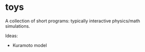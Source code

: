 # toys
A collection of short programs: typically interactive physics/math simulations.

Ideas:
- Kuramoto model
